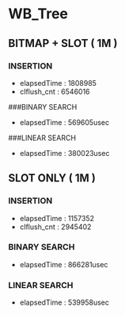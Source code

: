 # WB_Tree
## BITMAP + SLOT ( 1M ) 
### INSERTION
- elapsedTime : 1808985
- clflush_cnt : 6546016

###BINARY SEARCH
- elapsedTime : 569605usec

###LINEAR SEARCH
- elapsedTime : 380023usec

## SLOT ONLY ( 1M )
### INSERTION
- elapsedTime : 1157352
- clflush_cnt : 2945402

### BINARY SEARCH
- elapsedTime : 866281usec

### LINEAR SEARCH
- elapsedTime : 539958usec

